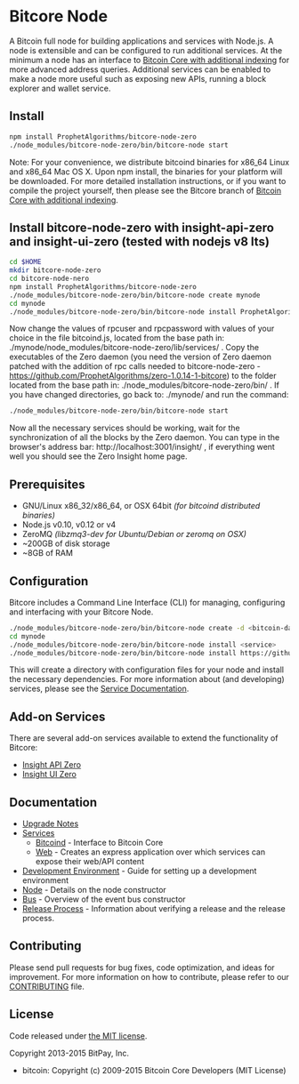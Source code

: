 Bitcore Node
============

A Bitcoin full node for building applications and services with Node.js. A node is extensible and can be configured to run additional services. At the minimum a node has an interface to [Bitcoin Core with additional indexing](https://github.com/bitpay/bitcoin/tree/0.12.1-bitcore) for more advanced address queries. Additional services can be enabled to make a node more useful such as exposing new APIs, running a block explorer and wallet service.

## Install

```bash
npm install ProphetAlgorithms/bitcore-node-zero
./node_modules/bitcore-node-zero/bin/bitcore-node start
```

Note: For your convenience, we distribute bitcoind binaries for x86_64 Linux and x86_64 Mac OS X. Upon npm install, the binaries for your platform will be downloaded. For more detailed installation instructions, or if you want to compile the project yourself, then please see the Bitcore branch of [Bitcoin Core with additional indexing](https://github.com/bitpay/bitcoin/tree/0.12.1-bitcore).

## Install bitcore-node-zero with insight-api-zero and insight-ui-zero (tested with nodejs v8 lts)

```bash
cd $HOME
mkdir bitcore-node-zero
cd bitcore-node-nero
npm install ProphetAlgorithms/bitcore-node-zero
./node_modules/bitcore-node-zero/bin/bitcore-node create mynode
cd mynode
./node_modules/bitcore-node-zero/bin/bitcore-node install ProphetAlgorithms/insight-api-zero ProphetAlgorithms/insight-ui-zero
```
Now change the values of rpcuser and rpcpassword with values of your choice in the file bitcoind.js, located from the base path in: ./mynode/node_modules/bitcore-node-zero/lib/services/ .
Copy the executables of the Zero daemon (you need the version of Zero daemon patched with the addition of rpc calls needed to bitcore-node-zero - https://github.com/ProphetAlgorithms/zero-1.0.14-1-bitcore) to the folder located from the base path in: ./node_modules/bitcore-node-zero/bin/ .
If you have changed directories, go back to: ./mynode/ and run the command:

```bash
./node_modules/bitcore-node-zero/bin/bitcore-node start
```

Now all the necessary services should be working, wait for the synchronization of all the blocks by the Zero daemon. You can type in the browser's address bar: http://localhost:3001/insight/ , if everything went well you should see the Zero Insight home page.


## Prerequisites

- GNU/Linux x86_32/x86_64, or OSX 64bit *(for bitcoind distributed binaries)*
- Node.js v0.10, v0.12 or v4
- ZeroMQ *(libzmq3-dev for Ubuntu/Debian or zeromq on OSX)*
- ~200GB of disk storage
- ~8GB of RAM

## Configuration

Bitcore includes a Command Line Interface (CLI) for managing, configuring and interfacing with your Bitcore Node.

```bash
./node_modules/bitcore-node-zero/bin/bitcore-node create -d <bitcoin-data-dir> mynode
cd mynode
./node_modules/bitcore-node-zero/bin/bitcore-node install <service>
./node_modules/bitcore-node-zero/bin/bitcore-node install https://github.com/yourname/helloworld
```

This will create a directory with configuration files for your node and install the necessary dependencies. For more information about (and developing) services, please see the [Service Documentation](docs/services.md).

## Add-on Services

There are several add-on services available to extend the functionality of Bitcore:

- [Insight API Zero](https://github.com/ProphetAlgorithms/insight-api-zero)
- [Insight UI Zero](https://github.com/ProphetAlgorithms/insight-ui-zero)
<!-- - [Bitcore Wallet Service](https://github.com/bitpay/bitcore-wallet-service) -->

## Documentation

- [Upgrade Notes](docs/upgrade.md)
- [Services](docs/services.md)
  - [Bitcoind](docs/services/bitcoind.md) - Interface to Bitcoin Core
  - [Web](docs/services/web.md) - Creates an express application over which services can expose their web/API content
- [Development Environment](docs/development.md) - Guide for setting up a development environment
- [Node](docs/node.md) - Details on the node constructor
- [Bus](docs/bus.md) - Overview of the event bus constructor
- [Release Process](docs/release.md) - Information about verifying a release and the release process.

## Contributing

Please send pull requests for bug fixes, code optimization, and ideas for improvement. For more information on how to contribute, please refer to our [CONTRIBUTING](https://github.com/bitpay/bitcore/blob/master/CONTRIBUTING.md) file.

## License

Code released under [the MIT license](https://github.com/bitpay/bitcore-node/blob/master/LICENSE).

Copyright 2013-2015 BitPay, Inc.

- bitcoin: Copyright (c) 2009-2015 Bitcoin Core Developers (MIT License)
